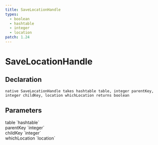 ```yaml
---
title: SaveLocationHandle
types:
  - boolean
  - hashtable
  - integer
  - location
patch: 1.24
---
```


# SaveLocationHandle

## Declaration

```
native SaveLocationHandle takes hashtable table, integer parentKey, integer childKey, location whichLocation returns boolean
```

## Parameters
<dl>
  <dt>table `hashtable`</dt>
  <dd></dd>

  <dt>parentKey `integer`</dt>
  <dd></dd>

  <dt>childKey `integer`</dt>
  <dd></dd>

  <dt>whichLocation `location`</dt>
  <dd></dd>
</dl>